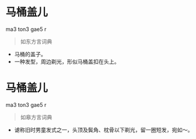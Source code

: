 # 马桶盖儿
ma3 ton3 gae5 r
> 如东方言词典
- 马桶的盖子。
- 一种发型，周边剃光，形似马桶盖扣在头上。

# 马桶盖儿
ma3 ton3 gae5 r
> 如皋方言词典
- 谑称旧时男童发式之一，头顶及鬓角、枕骨以下剃光，留一圈短发，宛如～。
